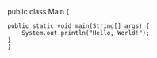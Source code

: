 public class Main {
    
    public static void main(String[] args) {
        System.out.println("Hello, World!");
    }
    }
